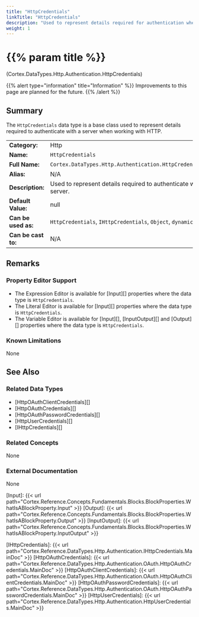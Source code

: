 ```yaml
---
title: "HttpCredentials"
linkTitle: "HttpCredentials"
description: "Used to represent details required for authentication when working with HTTP."
weight: 1
---
```


# {{% param title %}}

<p class="namespace">(Cortex.DataTypes.Http.Authentication.HttpCredentials)</p>

{{% alert type="information" title="Information" %}} Improvements to this page are planned for the future. {{% /alert %}}

## Summary

The `HttpCredentials` data type is a base class used to represent details required to authenticate with a server when working with HTTP.

| | |
|-|-|
| **Category:**          | Http                                                      |
| **Name:**              | `HttpCredentials`                                         |
| **Full Name:**         | `Cortex.DataTypes.Http.Authentication.HttpCredentials`     |
| **Alias:**             | N/A                                                      |
| **Description:**       | Used to represent details required to authenticate with a server. |
| **Default Value:**     | null                                                     |
| **Can be used as:**    | `HttpCredentials`, `IHttpCredentials`, `Object`, `dynamic` |
| **Can be cast to:**    | N/A                                                      |

## Remarks

### Property Editor Support

- The Expression Editor is available for [Input][] properties where the data type is `HttpCredentials`.
- The Literal Editor is available for [Input][] properties where the data type is `HttpCredentials`.
- The Variable Editor is available for [Input][], [InputOutput][] and [Output][] properties where the data type is `HttpCredentials`.

### Known Limitations

None

## See Also

### Related Data Types

- [HttpOAuthClientCredentials][]
- [HttpOAuthCredentials][]
- [HttpOAuthPasswordCredentials][]
- [HttpUserCredentials][]
- [IHttpCredentials][]

### Related Concepts

None

### External Documentation

None

[Input]: {{< url path="Cortex.Reference.Concepts.Fundamentals.Blocks.BlockProperties.WhatIsABlockProperty.Input" >}}
[Output]: {{< url path="Cortex.Reference.Concepts.Fundamentals.Blocks.BlockProperties.WhatIsABlockProperty.Output" >}}
[InputOutput]: {{< url path="Cortex.Reference.Concepts.Fundamentals.Blocks.BlockProperties.WhatIsABlockProperty.InputOutput" >}}

[IHttpCredentials]: {{< url path="Cortex.Reference.DataTypes.Http.Authentication.IHttpCredentials.MainDoc" >}}
[HttpOAuthCredentials]: {{< url path="Cortex.Reference.DataTypes.Http.Authentication.OAuth.HttpOAuthCredentials.MainDoc" >}}
[HttpOAuthClientCredentials]: {{< url path="Cortex.Reference.DataTypes.Http.Authentication.OAuth.HttpOAuthClientCredentials.MainDoc" >}}
[HttpOAuthPasswordCredentials]: {{< url path="Cortex.Reference.DataTypes.Http.Authentication.OAuth.HttpOAuthPasswordCredentials.MainDoc" >}}
[HttpUserCredentials]: {{< url path="Cortex.Reference.DataTypes.Http.Authentication.HttpUserCredentials.MainDoc" >}}
